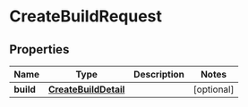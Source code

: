 

# CreateBuildRequest

## Properties

Name | Type | Description | Notes
------------ | ------------- | ------------- | -------------
**build** | [**CreateBuildDetail**](CreateBuildDetail.md) |  |  [optional]



